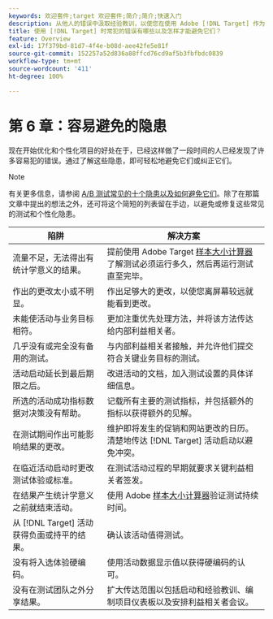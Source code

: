 ```yaml
---
keywords: 欢迎套件;target 欢迎套件;简介;简介;快速入门
description: 从他人的错误中汲取经验教训，以使您在使用 Adobe [!DNL Target] 作为测试和个性化策略的一部分时不犯相同的错误。
title: 使用 [!DNL Target] 时常犯的错误有哪些以及怎样才能避免它们？
feature: Overview
exl-id: 17f379bd-81d7-4f4e-b08d-aee42fe5e81f
source-git-commit: 152257a52d836a88ffcd76cd9af5b3fbfbdc0839
workflow-type: tm+mt
source-wordcount: '411'
ht-degree: 100%

---
```


# 第 6 章：容易避免的隐患

现在开始优化和个性化项目的好处在于，已经这样做了一段时间的人已经发现了许多容易犯的错误。通过了解这些隐患，即可轻松地避免它们或纠正它们。

>[!NOTE]
>
>有关更多信息，请参阅 [A/B 测试常见的十个隐患以及如何避免它们](/help/main/c-activities/t-test-ab/common-ab-testing-pitfalls.md)。除了在那篇文章中提出的想法之外，还可将这个简短的列表留在手边，以避免或修复这些常见的测试和个性化隐患。

| 陷阱 | 解决方案 |
| --- | --- |
| 流量不足，无法得出有统计学意义的结果。 | 提前使用 Adobe Target [样本大小计算器](https://experienceleague.adobe.com/tools/calculator/testcalculator.html)了解测试必须运行多久，然后再运行测试直至完毕。 |
| 作出的更改太小或不明显。 | 作出足够大的更改，以使您离屏幕较远就能看到更改。 |
| 未能使活动与业务目标相符。 | 更加注重优先处理方法，并将该方法传达给内部利益相关者。 |
| 几乎没有或完全没有备用的测试。 | 与内部利益相关者接触，并允许他们提交符合关键业务目标的测试。 |
| 活动启动延长到最后期限之后。 | 改进活动的文档，加入测试设置的具体详细信息。 |
| 所选的活动成功指标数据对决策没有帮助。 | 记载所有主要的测试指标，并包括额外的指标以获得额外的见解。 |
| 在测试期间作出可能影响结果的更改。 | 维护即将发生的促销和网站更改的日历。清楚地传达 [!DNL Target] 活动启动以避免冲突。 |
| 在临近活动启动时更改测试体验或标准。 | 在测试活动过程的早期就要求关键利益相关者签发。 |
| 在结果产生统计学意义之前就结束活动。 | 使用 Adobe [样本大小计算器](https://experienceleague.adobe.com/tools/calculator/testcalculator.html)验证测试持续时间。 |
| 从 [!DNL Target] 活动获得负面或持平的结果。 | 确认该活动值得测试。 |
| 没有将入选体验硬编码。 | 使用活动数据显示值以获得硬编码的认可。 |
| 没有在测试团队之外分享结果。 | 扩大传达范围以包括启动和经验教训、编制项目仪表板以及安排利益相关者会议。 |

